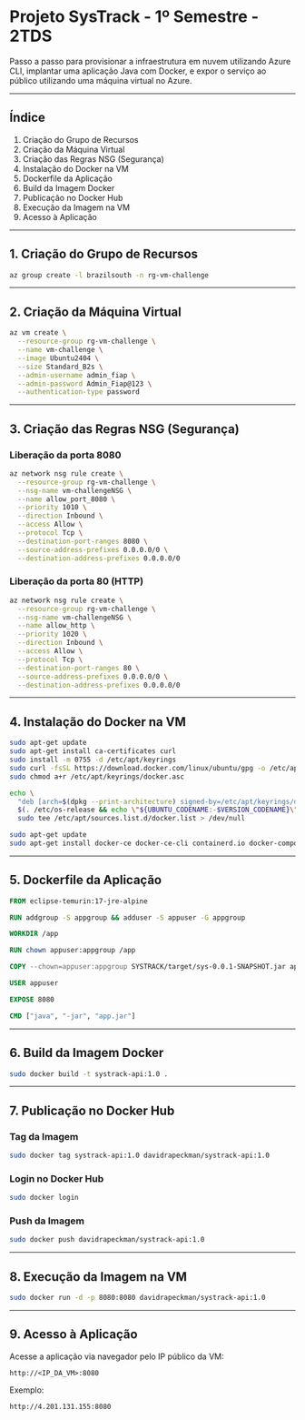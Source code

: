 # Projeto SysTrack - 1º Semestre - 2TDS

Passo a passo para provisionar a infraestrutura em nuvem utilizando Azure CLI, implantar uma aplicação Java com Docker, e expor o serviço ao público utilizando uma máquina virtual no Azure.

---

## Índice

1. Criação do Grupo de Recursos  
2. Criação da Máquina Virtual  
3. Criação das Regras NSG (Segurança)  
4. Instalação do Docker na VM  
5. Dockerfile da Aplicação  
6. Build da Imagem Docker  
7. Publicação no Docker Hub  
8. Execução da Imagem na VM  
9. Acesso à Aplicação  

---

## 1. Criação do Grupo de Recursos

```bash
az group create -l brazilsouth -n rg-vm-challenge
```

---

## 2. Criação da Máquina Virtual

```bash
az vm create \
  --resource-group rg-vm-challenge \
  --name vm-challenge \
  --image Ubuntu2404 \
  --size Standard_B2s \
  --admin-username admin_fiap \
  --admin-password Admin_Fiap@123 \
  --authentication-type password
```

---

## 3. Criação das Regras NSG (Segurança)

### Liberação da porta 8080

```bash
az network nsg rule create \
  --resource-group rg-vm-challenge \
  --nsg-name vm-challengeNSG \
  --name allow_port_8080 \
  --priority 1010 \
  --direction Inbound \
  --access Allow \
  --protocol Tcp \
  --destination-port-ranges 8080 \
  --source-address-prefixes 0.0.0.0/0 \
  --destination-address-prefixes 0.0.0.0/0
```

### Liberação da porta 80 (HTTP)

```bash
az network nsg rule create \
  --resource-group rg-vm-challenge \
  --nsg-name vm-challengeNSG \
  --name allow_http \
  --priority 1020 \
  --direction Inbound \
  --access Allow \
  --protocol Tcp \
  --destination-port-ranges 80 \
  --source-address-prefixes 0.0.0.0/0 \
  --destination-address-prefixes 0.0.0.0/0
```

---

## 4. Instalação do Docker na VM

```bash
sudo apt-get update
sudo apt-get install ca-certificates curl
sudo install -m 0755 -d /etc/apt/keyrings
sudo curl -fsSL https://download.docker.com/linux/ubuntu/gpg -o /etc/apt/keyrings/docker.asc
sudo chmod a+r /etc/apt/keyrings/docker.asc

echo \
  "deb [arch=$(dpkg --print-architecture) signed-by=/etc/apt/keyrings/docker.asc] https://download.docker.com/linux/ubuntu \
  $(. /etc/os-release && echo \"${UBUNTU_CODENAME:-$VERSION_CODENAME}\") stable" | \
  sudo tee /etc/apt/sources.list.d/docker.list > /dev/null

sudo apt-get update
sudo apt-get install docker-ce docker-ce-cli containerd.io docker-compose-plugin
```

---

## 5. Dockerfile da Aplicação

```dockerfile
FROM eclipse-temurin:17-jre-alpine

RUN addgroup -S appgroup && adduser -S appuser -G appgroup

WORKDIR /app

RUN chown appuser:appgroup /app

COPY --chown=appuser:appgroup SYSTRACK/target/sys-0.0.1-SNAPSHOT.jar app.jar

USER appuser

EXPOSE 8080

CMD ["java", "-jar", "app.jar"]
```

---

## 6. Build da Imagem Docker

```bash
sudo docker build -t systrack-api:1.0 .
```

---

## 7. Publicação no Docker Hub

### Tag da Imagem

```bash
sudo docker tag systrack-api:1.0 davidrapeckman/systrack-api:1.0
```

### Login no Docker Hub

```bash
sudo docker login
```

### Push da Imagem

```bash
sudo docker push davidrapeckman/systrack-api:1.0
```

---

## 8. Execução da Imagem na VM

```bash
sudo docker run -d -p 8080:8080 davidrapeckman/systrack-api:1.0
```

---

## 9. Acesso à Aplicação

Acesse a aplicação via navegador pelo IP público da VM:

```
http://<IP_DA_VM>:8080
```

Exemplo:

```
http://4.201.131.155:8080
```
